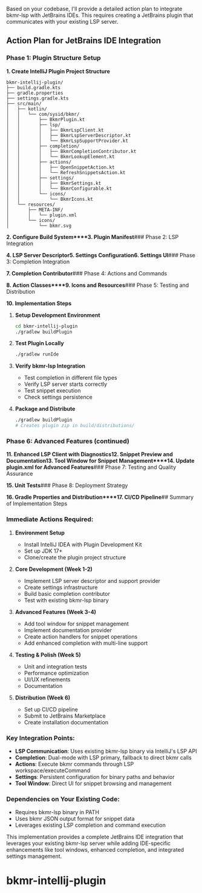 Based on your codebase, I'll provide a detailed action plan to integrate bkmr-lsp with JetBrains IDEs. This requires creating a JetBrains plugin that communicates with your existing LSP server.

## Action Plan for JetBrains IDE Integration

### Phase 1: Plugin Structure Setup

**1. Create IntelliJ Plugin Project Structure**
```
bkmr-intellij-plugin/
├── build.gradle.kts
├── gradle.properties
├── settings.gradle.kts
├── src/main/
│   ├── kotlin/
│   │   └── com/sysid/bkmr/
│   │       ├── BkmrPlugin.kt
│   │       ├── lsp/
│   │       │   ├── BkmrLspClient.kt
│   │       │   ├── BkmrLspServerDescriptor.kt
│   │       │   └── BkmrLspSupportProvider.kt
│   │       ├── completion/
│   │       │   ├── BkmrCompletionContributor.kt
│   │       │   └── BkmrLookupElement.kt
│   │       ├── actions/
│   │       │   ├── OpenSnippetAction.kt
│   │       │   └── RefreshSnippetsAction.kt
│   │       ├── settings/
│   │       │   ├── BkmrSettings.kt
│   │       │   └── BkmrConfigurable.kt
│   │       └── icons/
│   │           └── BkmrIcons.kt
│   └── resources/
│       ├── META-INF/
│       │   └── plugin.xml
│       └── icons/
│           └── bkmr.svg
```

**2. Configure Build System****3. Plugin Manifest**### Phase 2: LSP Integration

**4. LSP Server Descriptor****5. Settings Configuration****6. Settings UI**### Phase 3: Completion Integration

**7. Completion Contributor**### Phase 4: Actions and Commands

**8. Action Classes****9. Icons and Resources**### Phase 5: Testing and Distribution

**10. Implementation Steps**

1. **Setup Development Environment**
   ```bash
   cd bkmr-intellij-plugin
   ./gradlew buildPlugin
   ```

2. **Test Plugin Locally**
   ```bash
   ./gradlew runIde
   ```

3. **Verify bkmr-lsp Integration**
   - Test completion in different file types
   - Verify LSP server starts correctly
   - Test snippet execution
   - Check settings persistence

4. **Package and Distribute**
   ```bash
   ./gradlew buildPlugin
   # Creates plugin zip in build/distributions/
   ```

### Phase 6: Advanced Features (continued)

**11. Enhanced LSP Client with Diagnostics****12. Snippet Preview and Documentation****13. Tool Window for Snippet Management****14. Update plugin.xml for Advanced Features**### Phase 7: Testing and Quality Assurance

**15. Unit Tests**### Phase 8: Deployment Strategy

**16. Gradle Properties and Distribution****17. CI/CD Pipeline**## Summary of Implementation Steps

### **Immediate Actions Required:**

1. **Environment Setup**
   - Install IntelliJ IDEA with Plugin Development Kit
   - Set up JDK 17+
   - Clone/create the plugin project structure

2. **Core Development (Week 1-2)**
   - Implement LSP server descriptor and support provider
   - Create settings infrastructure
   - Build basic completion contributor
   - Test with existing bkmr-lsp binary

3. **Advanced Features (Week 3-4)**
   - Add tool window for snippet management
   - Implement documentation provider
   - Create action handlers for snippet operations
   - Add enhanced completion with multi-line support

4. **Testing & Polish (Week 5)**
   - Unit and integration tests
   - Performance optimization
   - UI/UX refinements
   - Documentation

5. **Distribution (Week 6)**
   - Set up CI/CD pipeline
   - Submit to JetBrains Marketplace
   - Create installation documentation

### **Key Integration Points:**

- **LSP Communication**: Uses existing bkmr-lsp binary via IntelliJ's LSP API
- **Completion**: Dual-mode with LSP primary, fallback to direct bkmr calls
- **Actions**: Execute bkmr commands through LSP workspace/executeCommand
- **Settings**: Persistent configuration for binary paths and behavior
- **Tool Window**: Direct UI for snippet browsing and management

### **Dependencies on Your Existing Code:**
- Requires bkmr-lsp binary in PATH
- Uses bkmr JSON output format for snippet data
- Leverages existing LSP completion and command execution

This implementation provides a complete JetBrains IDE integration that leverages your existing bkmr-lsp server while adding IDE-specific enhancements like tool windows, enhanced completion, and integrated settings management.
# bkmr-intellij-plugin
